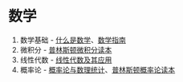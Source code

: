 # 数学

1. 数学基础 - [什么是数学](https://book.douban.com/subject/1320282/)、[数学指南](https://book.douban.com/subject/7061949/)
2. 微积分 - [普林斯顿微积分读本](https://book.douban.com/subject/26899701/)
3. 线性代数 - [线性代数及其应用](https://book.douban.com/subject/30310517/)
4. 概率论 - [概率论与数理统计](https://book.douban.com/subject/2201479/)、[普林斯顿概率论读本](https://book.douban.com/subject/35193606/)

